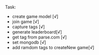 
Task:

- create game model [√]
- join game [√]
- capture tags [√]
- generate leaderboard[√]
- get tag from parse.com [√]
- set mongodb [√]
- add ramdom tags to createNew game[√]

